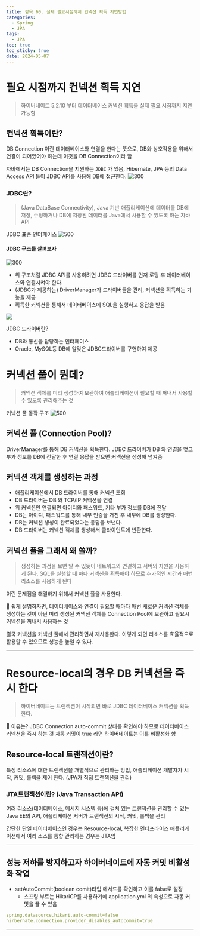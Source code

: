 ```yaml
---
title: 항목 60. 실제 필요시점까지 컨넥션 획득 지연방법
categories:
  - Spring
  - JPA
tags:
  - JPA
toc: true
toc_sticky: true
date: 2024-05-07
---
```

# 필요 시점까지 컨넥션 획득 지연
> 하이버네이트 5.2.10 부터 데이터베이스 커넥션 획득을 실제 필요 시점까지 지연 가능함

## 컨넥션 획득이란? 
DB Connection 이란 데이터베이스와 연결을 한다는 뜻으로, DB와 상호작용을 위해서 연결이 되어있어야 하는데 이것을 <mark style='background:var(--mk-color-yellow)'>DB Connection</mark>이라 함

자바에서는 DB Connection을 지원하는 `JDBC` 가 있음, Hibernate, JPA 등의 Data Access API 들이 JDBC API를 사용해 DB에 접근한다. 
![300](https://i.imgur.com/fQkqYYx.png)


### JDBC란? 
> (Java DataBase Connectivity), Java 기반 애플리케이션에 데이터를 DB에 저장, 수정하거나 DB에 저장된 데이터를 Java에서 사용할 수 있도록 하는 자바 API

JDBC 표준 인터페이스
![500](https://i.imgur.com/5HDTUJS.png)

#### JDBC 구조를 살펴보자 
![300](https://i.imgur.com/teMvMbd.png)
- 위 구조처럼 JDBC API를 사용하려면 JDBC 드라이버를 먼저 로딩 후 데이터베이스와 연결시켜야 한다. 
- (JDBC가 제공하는) DriverManager가 드라이버들을 관리, 커넥션을 획득하는 기능을 제공
- 획득한 커넥션을 통해서 데이터베이스에 SQL을 실행하고 응답을 받음

![](https://i.imgur.com/nU5u7WB.png)

JDBC 드라이버란? 
- DB와 통신을 담당하는 인터페이스
- Oracle, MySQL등 DB에 알맞은 JDBC드라이버를 구현하여 제공


# 커넥션 풀이 뭔데?
> 커넥션 객체를 미리 생성하여 보관하여 애플리케이션이 필요할 때 꺼내서 사용할 수 있도록 관리해주는 것

커넥션 풀 동작 구조
![500](https://i.imgur.com/BgKqdOJ.png)


## 커넥션 풀 (Connection Pool)? 
DriverManager를 통해 DB 커넥션을 획득한다. 
JDBC 드라이버가 DB 와 연결을 맺고 부가 정보를 DB에 전달한 후 연결 응답을 받으면 커넥션을 생성해 넘겨줌 

## 커넥션 객체를 생성하는 과정
- 애플리케이션에서 DB 드라이버를 통해 커넥션 조회
- DB 드라이버는 DB 와 TCP/IP 커넥션을 연결 
- 위 커넥션인 연결되면 아이디와 패스워드, 기타 부가 정보를 DB에 전달
- DB는 아이디, 패스워드를 통해 내부 인증을 거친 후 내부에 DB를 생성한다.
- DB는 커넥션 생성이 완료되었다는 응답을 보낸다.
- DB 드라이버는 커넥션 객체를 생성해서 클라이언트에 반환한다.

## 커넥션 풀을 그래서 왜 쓸까?
> 생성하는 과정을 보면 알 수 있듯이 네트워크와 연결하고 서버의 자원을 사용하게 된다. 
  SQL을 실행할 때 마다 커넥션을 획득해야 하므로 추가적인 시간과 매번 리소스를 사용하게 된다

이런 문제점을 해결하기 위해서 커넥션 풀을 사용한다. 

📌 쉽게 설명하자면, 데이터베이스와 연결이 필요할 때마다 매번 새로운 커넥션 객체를 생성하는 것이 아닌 미리 생성된 커넥션 객체를 Connection Pool에 보관하고 필요시 커넥션을 꺼내서 사용하는 것

결국 커넥션을 커넥션 풀에서 관리하면서 재사용한다. 이렇게 되면 리소스를 효율적으로 활용할 수 있으므로 성능을 높일 수 있다. 

---
# Resource-local의 경우 DB 커넥션을 즉시 한다
> 하이버네이트는 트랜잭션이 시작되면 바로 JDBC 데이터베이스 커넥션을 획득한다. 

🤔 이유는? 
JDBC Connection auto-commit 상태를 확인해야 하므로 데이터베이스 커넥션을 즉시 하는 것
자동 커밋이 true 라면 하이버네이트는 이를 비활성화 함

## Resource-local 트랜잭션이란?
특정 리소스에 대한 트랜잭션을 개별적으로 관리하는 방법, 애플리케이션 개발자가 시작, 커밋, 롤백을 제어
한다. (JPA가 직접 트랜잭션을 관리) 

### JTA트랜잭션이란? (Java Transaction API)
여러 리소스(데이터베이스, 메시지 시스템 등)에 걸쳐 있는 트랜잭션을 관리할 수 있는 Java EE의 API, 애플리케이션 서버가 트랜잭션의 시작, 커밋, 롤백을 관리

간단한 단일 데이터베이스인 경우는 Resource-local, 복잡한 엔터프라이즈 애플리케이션에서 여러 소스를 통합 관리하는 경우는 JTA임

--- 
## 성능 저하를 방지하고자 하이버네이트에 자동 커밋 비활성화 작업
- setAutoCommit(boolean comit)타입 메서드를 확인하고 이를 false로 설정
	- 스프링 부트는 HikariCP를 사용하기에 application.yml 의 속성으로 자동 커밋을 끌 수 있음
```yml
spring.datasource.hikari.auto-commit=false
hirbernate.connection.provider_disables_autocommit=true
```

---

